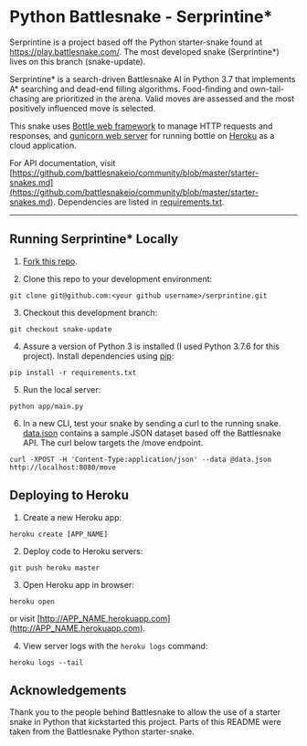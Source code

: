 # Python Battlesnake - Serprintine*

Serprintine is a project based off the Python starter-snake found at https://play.battlesnake.com/. The most developed snake (Serprintine*) lives on this branch (snake-update).

Serprintine* is a search-driven Battlesnake AI in Python 3.7 that implements A* searching and dead-end filling algorithms. Food-finding and own-tail-chasing are prioritized in the arena. Valid moves are assessed and the most positively influenced move is selected.

This snake uses [Bottle web framework](http://bottlepy.org/docs/dev/index.html) to manage HTTP requests and responses, and [gunicorn web server](http://gunicorn.org/) for running bottle on [Heroku](https://heroku.com/deploy) as a cloud application.


For API documentation, visit [https://github.com/battlesnakeio/community/blob/master/starter-snakes.md](https://github.com/battlesnakeio/community/blob/master/starter-snakes.md). Dependencies are listed in [requirements.txt](https://github.com/rbassot/serprintine/blob/snake-update/requirements.txt).

----------------------------------------------------------------------------------------------------------------------------------------

## Running Serprintine* Locally

1) [Fork this repo](https://github.com/rbassot/serprintine/fork).

2) Clone this repo to your development environment:
```
git clone git@github.com:<your github username>/serprintine.git
```

3) Checkout this development branch:
```
git checkout snake-update
```

4) Assure a version of Python 3 is installed (I used Python 3.7.6 for this project). Install dependencies using [pip](https://pip.pypa.io/en/latest/installing.html):
```
pip install -r requirements.txt
```

5) Run the local server:
```
python app/main.py
```

6) In a new CLI, test your snake by sending a curl to the running snake. [data.json](https://github.com/rbassot/serprintine/blob/snake-update/data.json) contains a sample JSON dataset based off the Battlesnake API. The curl below targets the /move endpoint.
```
curl -XPOST -H 'Content-Type:application/json' --data @data.json http://localhost:8080/move
```

## Deploying to Heroku

1) Create a new Heroku app:
```
heroku create [APP_NAME]
```

2) Deploy code to Heroku servers:
```
git push heroku master
```

3) Open Heroku app in browser:
```
heroku open
```
or visit [http://APP_NAME.herokuapp.com](http://APP_NAME.herokuapp.com).

4) View server logs with the `heroku logs` command:
```
heroku logs --tail
```

## Acknowledgements

Thank you to the people behind Battlesnake to allow the use of a starter snake in Python that kickstarted this project. Parts of this README were taken from the Battlesnake Python starter-snake.